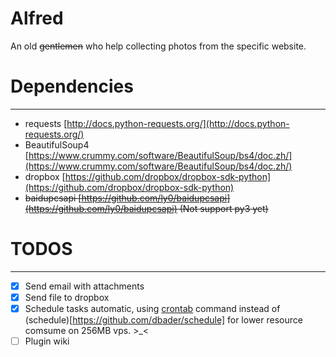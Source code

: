 # Alfred
An old ~~gentlemen~~ who help collecting photos from the specific website.

# Dependencies
----
- requests [http://docs.python-requests.org/](http://docs.python-requests.org/)
- BeautifulSoup4 [https://www.crummy.com/software/BeautifulSoup/bs4/doc.zh/](https://www.crummy.com/software/BeautifulSoup/bs4/doc.zh/)
- dropbox [https://github.com/dropbox/dropbox-sdk-python](https://github.com/dropbox/dropbox-sdk-python)
- ~~baidupcsapi [https://github.com/ly0/baidupcsapi](https://github.com/ly0/baidupcsapi) (Not support py3 yet)~~

# TODOS
----
- [x] Send email with attachments
- [x] Send file to dropbox
- [x] Schedule tasks automatic, using [crontab](http://www.computerhope.com/unix/ucrontab.htm) command instead of (schedule)[https://github.com/dbader/schedule] for lower resource comsume on 256MB vps. >_< 
- [ ] Plugin wiki
